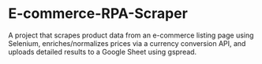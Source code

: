 # E-commerce-RPA-Scraper
A project that scrapes product data from an e-commerce listing page using Selenium, enriches/normalizes prices via a currency conversion API, and uploads detailed results to a Google Sheet using gspread.

